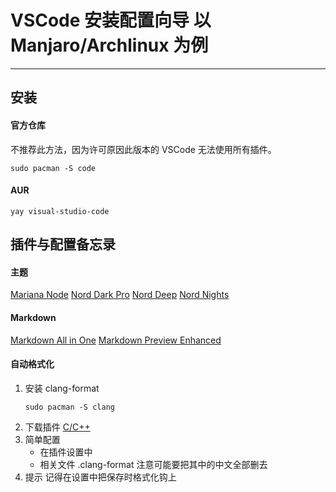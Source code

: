 # VSCode 安装配置向导 以 Manjaro/Archlinux 为例
---
## 安装
#### 官方仓库
不推荐此方法，因为许可原因此版本的 VSCode 无法使用所有插件。
```shell
sudo pacman -S code
```
#### AUR
```shell
yay visual-studio-code
```
## 插件与配置备忘录
#### 主题
[Mariana Node]()
[Nord Dark Pro]()
[Nord Deep]()
[Nord Nights]()
#### Markdown
[Markdown All in One]()
[Markdown Preview Enhanced]()
#### 自动格式化
1. 安装 clang-format
    ```shell
    sudo pacman -S clang
    ```
2. 下载插件
    [C/C++]()
3. 简单配置
   * 在插件设置中
   * 相关文件
     .clang-format
     注意可能要把其中的中文全部删去
4. 提示
    记得在设置中把保存时格式化钩上
